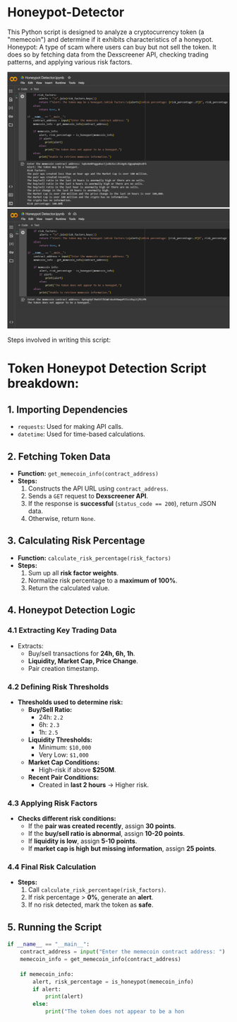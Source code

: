 # Honeypot-Detector

This Python script is designed to analyze a cryptocurrency token (a "memecoin") and determine if it exhibits characteristics of a honeypot. 
Honeypot: A type of scam where users can buy but not sell the token. It does so by fetching data from the Dexscreener API, checking trading patterns, and applying various risk factors.

![image 1](Screenshot1.png)
![image 2](Screenshot2.png)

Steps involved in writing this script:

# Token Honeypot Detection Script breakdown:

## 1. Importing Dependencies
- `requests`: Used for making API calls.
- `datetime`: Used for time-based calculations.

## 2. Fetching Token Data
- **Function:** `get_memecoin_info(contract_address)`
- **Steps:**
  1. Constructs the API URL using `contract_address`.
  2. Sends a `GET` request to **Dexscreener API**.
  3. If the response is **successful** (`status_code == 200`), return JSON data.
  4. Otherwise, return `None`.

## 3. Calculating Risk Percentage
- **Function:** `calculate_risk_percentage(risk_factors)`
- **Steps:**
  1. Sum up all **risk factor weights**.
  2. Normalize risk percentage to a **maximum of 100%**.
  3. Return the calculated value.

## 4. Honeypot Detection Logic

### 4.1 Extracting Key Trading Data
- Extracts:
  - Buy/sell transactions for **24h, 6h, 1h**.
  - **Liquidity, Market Cap, Price Change**.
  - Pair creation timestamp.

### 4.2 Defining Risk Thresholds
- **Thresholds used to determine risk:**
  - **Buy/Sell Ratio:**
    - 24h: `2.2`
    - 6h: `2.3`
    - 1h: `2.5`
  - **Liquidity Thresholds:**
    - Minimum: `$10,000`
    - Very Low: `$1,000`
  - **Market Cap Conditions:**
    - High-risk if above **$250M**.
  - **Recent Pair Conditions:**
    - Created in **last 2 hours** → Higher risk.

### 4.3 Applying Risk Factors
- **Checks different risk conditions:**
  - If the **pair was created recently**, assign **30 points**.
  - If the **buy/sell ratio is abnormal**, assign **10-20 points**.
  - If **liquidity is low**, assign **5-10 points**.
  - If **market cap is high but missing information**, assign **25 points**.

### 4.4 Final Risk Calculation
- **Steps:**
  1. Call `calculate_risk_percentage(risk_factors)`.
  2. If risk percentage > **0%**, generate an **alert**.
  3. If no risk detected, mark the token as **safe**.

## 5. Running the Script
```python
if __name__ == "__main__":
    contract_address = input("Enter the memecoin contract address: ")
    memecoin_info = get_memecoin_info(contract_address)

    if memecoin_info:
        alert, risk_percentage = is_honeypot(memecoin_info)
        if alert:
            print(alert)
        else:
            print("The token does not appear to be a hon
